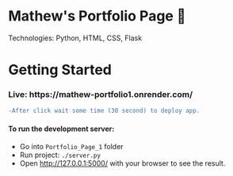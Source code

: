 # Mathew's Portfolio Page 📃
Technologies: Python, HTML, CSS, Flask
# Getting Started
<h3>Live: https://mathew-portfolio1.onrender.com/  </h3>

```diff
-After click wait some time (30 second) to deploy app.
```

<h4>To run the development server:</h4>

- Go into `Portfolio_Page_1` folder
- Run project: `./server.py`
- Open http://127.0.0.1:5000/ with your browser to see the result.

